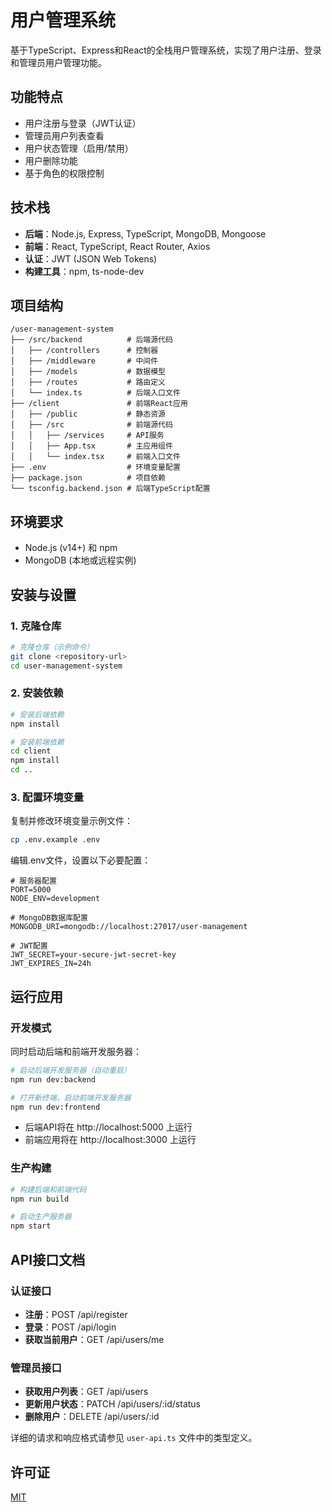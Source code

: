 # 用户管理系统

基于TypeScript、Express和React的全栈用户管理系统，实现了用户注册、登录和管理员用户管理功能。

## 功能特点
- 用户注册与登录（JWT认证）
- 管理员用户列表查看
- 用户状态管理（启用/禁用）
- 用户删除功能
- 基于角色的权限控制

## 技术栈
- **后端**：Node.js, Express, TypeScript, MongoDB, Mongoose
- **前端**：React, TypeScript, React Router, Axios
- **认证**：JWT (JSON Web Tokens)
- **构建工具**：npm, ts-node-dev

## 项目结构
```
/user-management-system
├── /src/backend          # 后端源代码
│   ├── /controllers      # 控制器
│   ├── /middleware       # 中间件
│   ├── /models           # 数据模型
│   ├── /routes           # 路由定义
│   └── index.ts          # 后端入口文件
├── /client               # 前端React应用
│   ├── /public           # 静态资源
│   ├── /src              # 前端源代码
│   │   ├── /services     # API服务
│   │   ├── App.tsx       # 主应用组件
│   │   └── index.tsx     # 前端入口文件
├── .env                  # 环境变量配置
├── package.json          # 项目依赖
└── tsconfig.backend.json # 后端TypeScript配置
```

## 环境要求
- Node.js (v14+) 和 npm
- MongoDB (本地或远程实例)

## 安装与设置

### 1. 克隆仓库
```bash
# 克隆仓库（示例命令）
git clone <repository-url>
cd user-management-system
```

### 2. 安装依赖
```bash
# 安装后端依赖
npm install

# 安装前端依赖
cd client
npm install
cd ..
```

### 3. 配置环境变量
复制并修改环境变量示例文件：
```bash
cp .env.example .env
```

编辑.env文件，设置以下必要配置：
```
# 服务器配置
PORT=5000
NODE_ENV=development

# MongoDB数据库配置
MONGODB_URI=mongodb://localhost:27017/user-management

# JWT配置
JWT_SECRET=your-secure-jwt-secret-key
JWT_EXPIRES_IN=24h
```

## 运行应用

### 开发模式
同时启动后端和前端开发服务器：
```bash
# 启动后端开发服务器（自动重启）
npm run dev:backend

# 打开新终端，启动前端开发服务器
npm run dev:frontend
```

- 后端API将在 http://localhost:5000 上运行
- 前端应用将在 http://localhost:3000 上运行

### 生产构建
```bash
# 构建后端和前端代码
npm run build

# 启动生产服务器
npm start
```

## API接口文档

### 认证接口
- **注册**：POST /api/register
- **登录**：POST /api/login
- **获取当前用户**：GET /api/users/me

### 管理员接口
- **获取用户列表**：GET /api/users
- **更新用户状态**：PATCH /api/users/:id/status
- **删除用户**：DELETE /api/users/:id

详细的请求和响应格式请参见 `user-api.ts` 文件中的类型定义。

## 许可证
[MIT](LICENSE)
